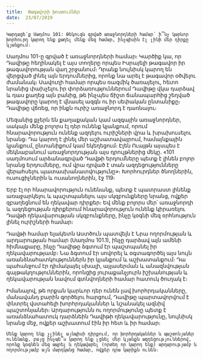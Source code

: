 ```yaml
---
title:  Թագավորի խոստումներ
date:  23/07/2019
---
```


`Կարդացե՛ք Սաղմոս 101: Թեկուզև գրված առաջնորդների համար՝ ի՞նչ կարևոր խորհուրդ կարող ենք քաղել մենք մեզ համար, ինչպիսին էլ լինի մեր դիրքը կյանքում։`

Սաղմոս 101-ը գրված է առաջնորդների համար։ Կարծիք կա, որ Դավիթը հեղինակել է այս տողերը որպես Իսրայելի թագավոր իր թագավորության վաղ շրջանում։ Դրանք նույնիսկ կարող են վերցված լինել այն երդումներից, որոնք նա արել է թագավոր օծվելու ժամանակ։ Սավուղի համար որպես ռազմիկ ծառայելու, հետո նրանից փախչելու իր փորձառություններում Դավիթը վկա դարձավ և դաս քաղեց այն բանից, թե ինչպես ճիշտ ճանապարհից շեղված թագավորը կարող է վնասել ազգն ու իր սեփական ընտանիքը։ Դավիթը վճռեց, որ ինքն ուրիշ առաջնորդ է դառնալու։

Մեզանից քչերն են քաղաքական կամ ազգային առաջնորդներ, սակայն մենք բոլորս էլ դեր ունենք կյանքում, որում հնարավորություն ունենք ազդելու ուրիշների վրա և խրախուսելու նրանց։ Դա կարող է լինել մեր աշխատավայրում, համայնքային կյանքում, ընտանիքում կամ եկեղեցում։ Էլեն Ուայթն այսպես է մեկնաբանում առաջնորդության այս դրույթներից մեկը. «101 սաղմոսում արձանագրված Դավթի երդումները պետք է լինեն բոլոր նրանց երդումները, ում վրա դրված է տան ազդեցությունները վերահսելու պատասխանատվությունը»։ Խորհուրդներ ծնողներին, ուսուցիչներին և ուսանողներին, էջ 119։

Երբ էլ որ հնարավորություն ունենանք, պետք է պատրաստ լինենք առաջարկելու և պաշտպանելու այս սկզբունքները նրանց, ովքեր զբաղեցնում են ղեկավար դիրքեր։ Եվ մենք բոլորս մեր՝ առաջնորդի և ազդեցության դիրքերում հնարավորություն ունենք կիրառելու Դավթի ղեկավարության սկզբունքները, ինչը կօգնի մեզ օրհնություն լինել ուրիշների համար։

Դավթի համար ելակետն Աստծուն պատվելն է Նրա ողորմության և արդարության համար (Սաղմոս 101.1), ինչը դարձավ այն ամենի հիմնաքարը, ինչը Դավիթը ձգտում էր պաշտպանել իր ղեկավարությամբ։ Նա ձգտում էր սովորել և օգտագործել այս նույն առանձնահատկություններն իր կյանքում և աշխատանքում։ Դա պահանջում էր դիմակայել սխալի, այլասերման և անազնվության գայթակղություններին, որոնցից յուրաքանչյուրն իշխանության և ղեկավարության նավում գտնվողների համար հատուկ ծուղակ է։

Իմանալով, թե որքան կարևոր դեր ունեն լավ խորհրդականները, մանավանդ բարին գործելու հարցում, Դավիթը պարտավորվում է փնտրել վստահելի խորհրդականներ և նշանակել ազնիվ պաշտոնյաներ։ Արդարությունն ու ողորմությունը պետք է առանձնահատուկ դարձնեին Դավիթի ղեկավարությունը, նույնիսկ նրանց մեջ, ովքեր աշխատում էին իր հետ և իր համար։

`Մենք կարող ենք չլինել այնպիսի դիրքում, որ խորհրդականներ և պաշտոնյաներ ունենանք, բայց ինչպե՞ս կարող ենք լցնել մեր կյանքն ազդեցություններով, որոնք կօգնեն մեզ ապրել և ղեկավարել (որտեղ որ կարող ենք) արդարությամբ և ողորմությամբ այն մարդկանց համար, ովքեր դրա կարիքն ունեն։`